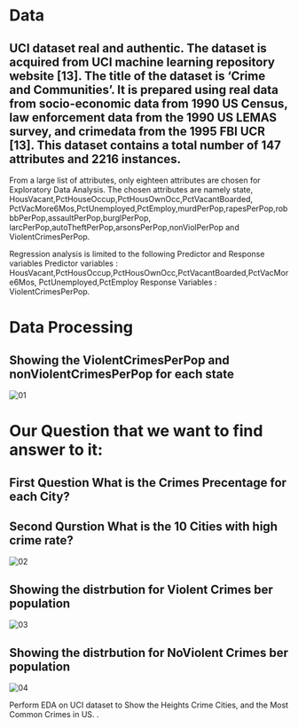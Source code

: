 # Data 
## UCI dataset  real and authentic. The dataset is acquired from UCI machine learning repository website [13]. The title of the dataset is ‘Crime and Communities’. It is prepared using real data from socio-economic data from 1990 US Census, law enforcement data from the 1990 US LEMAS survey, and crimedata from the 1995 FBI UCR [13]. This dataset contains a total number of 147 attributes and 2216 instances.

From a large list of attributes, only eighteen attributes are chosen for Exploratory Data Analysis. The chosen attributes are namely state, HousVacant,PctHouseOccup,PctHousOwnOcc,PctVacantBoarded, PctVacMore6Mos,PctUnemployed,PctEmploy,murdPerPop,rapesPerPop,robbbPerPop,assaultPerPop,burglPerPop, larcPerPop,autoTheftPerPop,arsonsPerPop,nonViolPerPop and ViolentCrimesPerPop.

Regression analysis is limited to the following Predictor and Response variables Predictor variables : HousVacant,PctHousOccup,PctHousOwnOcc,PctVacantBoarded,PctVacMore6Mos, PctUnemployed,PctEmploy Response Variables : ViolentCrimesPerPop.

# Data Processing
## Showing the ViolentCrimesPerPop and nonViolentCrimesPerPop for each state
![01](https://user-images.githubusercontent.com/68142873/195044472-77716233-dc66-4ae2-849b-f7a1eb5f8444.PNG)

# Our Question that we want to find answer to it:

## First Question What is the Crimes Precentage for each City?
## Second Qurstion What is the 10 Cities with high crime rate?

![02](https://user-images.githubusercontent.com/68142873/195046207-701e0579-aa8d-44c2-8c2b-ea2e3a9f1001.PNG)


## Showing the distrbution for Violent Crimes ber population
![03](https://user-images.githubusercontent.com/68142873/195046634-5176e51c-5e1a-4c2a-a398-d79e8672eb57.PNG)

## Showing the distrbution for NoViolent Crimes ber population
![04](https://user-images.githubusercontent.com/68142873/195046658-e6c3b169-62c3-4ae4-ad70-2d4cc47333d6.PNG)






Perform EDA on UCI dataset to Show the Heights Crime Cities, and the Most Common Crimes in US. .
